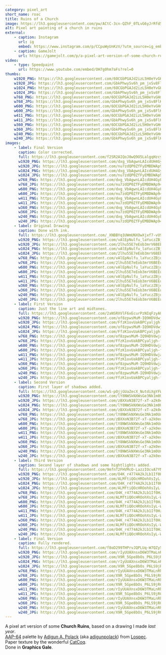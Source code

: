 ```yaml
---
category: pixel_art
short_name: roac
title: Ruins of a Church
image: https://lh3.googleusercontent.com/pw/ACtC-3cn-QZhF_0TLvG6yJrRfd5wLbdOuuLN5sr_8mJf8M1ZFGv13qg6L0gjk4sJaUcESh-ZncV5E4bEb7oVJULa2zD4hPPvPs8orhD34wdKn7e0aVk6mKtuPDN2SRw3-kL1j_iixs7k8Ri9-FX5HgktaGd7=w1200-h630-no?authuser=0
alt: Pixel art painting of a church in ruins
external:
    - caption: Instagram
      url: ig
      embed: https://www.instagram.com/p/CCpuWyUnKzV/?utm_source=ig_embed&amp;utm_campaign=loading
    - caption: GameJolt
      url: https://gamejolt.com/p/a-pixel-art-version-of-some-church-ruins-based-on-a-drawing-i-mad-yytaergw
video:
    - type: Speedpaint
      url: https://www.youtube.com/embed/OH7g0hm7aFs?rel=0
thumbs:
    w1920_PNG: https://lh3.googleusercontent.com/6OCGbPGAJd2izL5H0eYvGHmmkTXkmPhsi_xiQSLM1Oq2QKbEO8_6h_19hYuTpzGJT6i3y_PhihgSw5YvnAbDxAyPNo35rHb8XC8OLznWuw6hW98XyTmg-ouuuTp77fhJVx4ZMXXChw=w355
    w1920_JPG: https://lh3.googleusercontent.com/GbkPhwySv6h_pm_jxSv8FlKoFNOXKv2SdpS58o05hKXW8SIflfeyzmZmJNblRRxnlo7BuZgXrEw-OnMPorHuHuH874vKvcaNadbohqr4PtBMivlB2Z1od2E1e_9KN9VTHpEBAT0xyg=w355
    w1024_PNG: https://lh3.googleusercontent.com/6OCGbPGAJd2izL5H0eYvGHmmkTXkmPhsi_xiQSLM1Oq2QKbEO8_6h_19hYuTpzGJT6i3y_PhihgSw5YvnAbDxAyPNo35rHb8XC8OLznWuw6hW98XyTmg-ouuuTp77fhJVx4ZMXXChw=w284
    w1024_JPG: https://lh3.googleusercontent.com/GbkPhwySv6h_pm_jxSv8FlKoFNOXKv2SdpS58o05hKXW8SIflfeyzmZmJNblRRxnlo7BuZgXrEw-OnMPorHuHuH874vKvcaNadbohqr4PtBMivlB2Z1od2E1e_9KN9VTHpEBAT0xyg=w284
    w768_PNG: https://lh3.googleusercontent.com/6OCGbPGAJd2izL5H0eYvGHmmkTXkmPhsi_xiQSLM1Oq2QKbEO8_6h_19hYuTpzGJT6i3y_PhihgSw5YvnAbDxAyPNo35rHb8XC8OLznWuw6hW98XyTmg-ouuuTp77fhJVx4ZMXXChw=w213
    w768_JPG: https://lh3.googleusercontent.com/GbkPhwySv6h_pm_jxSv8FlKoFNOXKv2SdpS58o05hKXW8SIflfeyzmZmJNblRRxnlo7BuZgXrEw-OnMPorHuHuH874vKvcaNadbohqr4PtBMivlB2Z1od2E1e_9KN9VTHpEBAT0xyg=w213
    w600_PNG: https://lh3.googleusercontent.com/6OCGbPGAJd2izL5H0eYvGHmmkTXkmPhsi_xiQSLM1Oq2QKbEO8_6h_19hYuTpzGJT6i3y_PhihgSw5YvnAbDxAyPNo35rHb8XC8OLznWuw6hW98XyTmg-ouuuTp77fhJVx4ZMXXChw=w166
    w600_JPG: https://lh3.googleusercontent.com/GbkPhwySv6h_pm_jxSv8FlKoFNOXKv2SdpS58o05hKXW8SIflfeyzmZmJNblRRxnlo7BuZgXrEw-OnMPorHuHuH874vKvcaNadbohqr4PtBMivlB2Z1od2E1e_9KN9VTHpEBAT0xyg=w166
    w411_PNG: https://lh3.googleusercontent.com/6OCGbPGAJd2izL5H0eYvGHmmkTXkmPhsi_xiQSLM1Oq2QKbEO8_6h_19hYuTpzGJT6i3y_PhihgSw5YvnAbDxAyPNo35rHb8XC8OLznWuw6hW98XyTmg-ouuuTp77fhJVx4ZMXXChw=w114
    w411_JPG: https://lh3.googleusercontent.com/GbkPhwySv6h_pm_jxSv8FlKoFNOXKv2SdpS58o05hKXW8SIflfeyzmZmJNblRRxnlo7BuZgXrEw-OnMPorHuHuH874vKvcaNadbohqr4PtBMivlB2Z1od2E1e_9KN9VTHpEBAT0xyg=w114
    w360_PNG: https://lh3.googleusercontent.com/6OCGbPGAJd2izL5H0eYvGHmmkTXkmPhsi_xiQSLM1Oq2QKbEO8_6h_19hYuTpzGJT6i3y_PhihgSw5YvnAbDxAyPNo35rHb8XC8OLznWuw6hW98XyTmg-ouuuTp77fhJVx4ZMXXChw=w100
    w360_JPG: https://lh3.googleusercontent.com/GbkPhwySv6h_pm_jxSv8FlKoFNOXKv2SdpS58o05hKXW8SIflfeyzmZmJNblRRxnlo7BuZgXrEw-OnMPorHuHuH874vKvcaNadbohqr4PtBMivlB2Z1od2E1e_9KN9VTHpEBAT0xyg=w100
    w240_PNG: https://lh3.googleusercontent.com/6OCGbPGAJd2izL5H0eYvGHmmkTXkmPhsi_xiQSLM1Oq2QKbEO8_6h_19hYuTpzGJT6i3y_PhihgSw5YvnAbDxAyPNo35rHb8XC8OLznWuw6hW98XyTmg-ouuuTp77fhJVx4ZMXXChw=w66
    w240_JPG: https://lh3.googleusercontent.com/GbkPhwySv6h_pm_jxSv8FlKoFNOXKv2SdpS58o05hKXW8SIflfeyzmZmJNblRRxnlo7BuZgXrEw-OnMPorHuHuH874vKvcaNadbohqr4PtBMivlB2Z1od2E1e_9KN9VTHpEBAT0xyg=w66
images:
    - label: Final Version
      caption: Color corrected.
      full: https://lh3.googleusercontent.com/f2SR2AIQoJ0wQ9O5LalgqHzcyyhiqt3KnIu1drq3lBlBpOF_2ePUwHZIhqF5lasLCIZPissevdZpyxr5NXxvv5gW4I1tdyPTcSLWnbIIJ_Hdja93oiqQem61OZuDosBXFw23U-Wmag=w1080-h1080
      w1920_PNG: https://lh3.googleusercontent.com/dxg_VbAgwnLAIcdUH4GyFctyRBigMPN3_eIKhOTLOnY2spS6Bj-oMqdGTNXtl4xUGFuLsP8u51BIbIjLV-mUxkvPI4Arw3renM168YAiWYbPgmUUlY7s-3HbDEUtXyux7YS6OZOv3A=w850
      w1920_JPG: https://lh3.googleusercontent.com/nu7zdQP0ZfFyEMBDWAp94eSLNnG9ZbF4SoUvmsdCHTO73wDe5rljCAaNQlkVYRS3C4a0WWMFm52Bw9T3eecwLdLdLPpTQQk5ATS8kS16CCUPfPLA7ZLuqSH7-tBjhnCkpusVqVtIQA=w850
      w1024_PNG: https://lh3.googleusercontent.com/dxg_VbAgwnLAIcdUH4GyFctyRBigMPN3_eIKhOTLOnY2spS6Bj-oMqdGTNXtl4xUGFuLsP8u51BIbIjLV-mUxkvPI4Arw3renM168YAiWYbPgmUUlY7s-3HbDEUtXyux7YS6OZOv3A=w711
      w1024_JPG: https://lh3.googleusercontent.com/nu7zdQP0ZfFyEMBDWAp94eSLNnG9ZbF4SoUvmsdCHTO73wDe5rljCAaNQlkVYRS3C4a0WWMFm52Bw9T3eecwLdLdLPpTQQk5ATS8kS16CCUPfPLA7ZLuqSH7-tBjhnCkpusVqVtIQA=w711
      w768_PNG: https://lh3.googleusercontent.com/dxg_VbAgwnLAIcdUH4GyFctyRBigMPN3_eIKhOTLOnY2spS6Bj-oMqdGTNXtl4xUGFuLsP8u51BIbIjLV-mUxkvPI4Arw3renM168YAiWYbPgmUUlY7s-3HbDEUtXyux7YS6OZOv3A=w533
      w768_JPG: https://lh3.googleusercontent.com/nu7zdQP0ZfFyEMBDWAp94eSLNnG9ZbF4SoUvmsdCHTO73wDe5rljCAaNQlkVYRS3C4a0WWMFm52Bw9T3eecwLdLdLPpTQQk5ATS8kS16CCUPfPLA7ZLuqSH7-tBjhnCkpusVqVtIQA=w533
      w600_PNG: https://lh3.googleusercontent.com/dxg_VbAgwnLAIcdUH4GyFctyRBigMPN3_eIKhOTLOnY2spS6Bj-oMqdGTNXtl4xUGFuLsP8u51BIbIjLV-mUxkvPI4Arw3renM168YAiWYbPgmUUlY7s-3HbDEUtXyux7YS6OZOv3A=w416
      w600_JPG: https://lh3.googleusercontent.com/nu7zdQP0ZfFyEMBDWAp94eSLNnG9ZbF4SoUvmsdCHTO73wDe5rljCAaNQlkVYRS3C4a0WWMFm52Bw9T3eecwLdLdLPpTQQk5ATS8kS16CCUPfPLA7ZLuqSH7-tBjhnCkpusVqVtIQA=w416
      w411_PNG: https://lh3.googleusercontent.com/dxg_VbAgwnLAIcdUH4GyFctyRBigMPN3_eIKhOTLOnY2spS6Bj-oMqdGTNXtl4xUGFuLsP8u51BIbIjLV-mUxkvPI4Arw3renM168YAiWYbPgmUUlY7s-3HbDEUtXyux7YS6OZOv3A=w285
      w411_JPG: https://lh3.googleusercontent.com/nu7zdQP0ZfFyEMBDWAp94eSLNnG9ZbF4SoUvmsdCHTO73wDe5rljCAaNQlkVYRS3C4a0WWMFm52Bw9T3eecwLdLdLPpTQQk5ATS8kS16CCUPfPLA7ZLuqSH7-tBjhnCkpusVqVtIQA=w285
      w360_PNG: https://lh3.googleusercontent.com/dxg_VbAgwnLAIcdUH4GyFctyRBigMPN3_eIKhOTLOnY2spS6Bj-oMqdGTNXtl4xUGFuLsP8u51BIbIjLV-mUxkvPI4Arw3renM168YAiWYbPgmUUlY7s-3HbDEUtXyux7YS6OZOv3A=w250
      w360_JPG: https://lh3.googleusercontent.com/nu7zdQP0ZfFyEMBDWAp94eSLNnG9ZbF4SoUvmsdCHTO73wDe5rljCAaNQlkVYRS3C4a0WWMFm52Bw9T3eecwLdLdLPpTQQk5ATS8kS16CCUPfPLA7ZLuqSH7-tBjhnCkpusVqVtIQA=w250
      w240_PNG: https://lh3.googleusercontent.com/dxg_VbAgwnLAIcdUH4GyFctyRBigMPN3_eIKhOTLOnY2spS6Bj-oMqdGTNXtl4xUGFuLsP8u51BIbIjLV-mUxkvPI4Arw3renM168YAiWYbPgmUUlY7s-3HbDEUtXyux7YS6OZOv3A=w166
      w240_JPG: https://lh3.googleusercontent.com/nu7zdQP0ZfFyEMBDWAp94eSLNnG9ZbF4SoUvmsdCHTO73wDe5rljCAaNQlkVYRS3C4a0WWMFm52Bw9T3eecwLdLdLPpTQQk5ATS8kS16CCUPfPLA7ZLuqSH7-tBjhnCkpusVqVtIQA=w166
    - label: Original Drawing
      caption: Done with ink.
      full: https://lh3.googleusercontent.com/_XNBBYq1UWmUNXOwXjxf7-vU9p0uUlg4DzQRoVPYZCX_sPFofZSPcWjU5gi3Ivw0iYktQTfeZsXNHumoiicjqBc3KCfKPEci_w0szClrNwYIDgvhEGkfNU9G55s3xFDMxsG73ouNFg=w1080-h1080
      w1920_PNG: https://lh3.googleusercontent.com/vAlEpNulfu_laYuczZBjqnkgzCD7IrpSO3hek_MhyZXeql18iC78ltwIZGH3wrtdPCJusBHUhd23ZRHgZMEIiAEerZnVYyFfWI7BGseSEtn5HQzocRE_D_F6aoJAqlfBjWcR7PtT8g=w850
      w1920_JPG: https://lh3.googleusercontent.com/2lhu55E7eEob3mrV6BEEuAeBj5XG3BSgYzfnc0GhWY5toaiQsb-KNVSLsCMimnYrQ-7_edrHdMu1zXdrZdGSPJt7NIJ_OIGiDH2srVY7n9Hm1PrMZm6KtwBFcquh_z9ePy-DKriVzw=w850
      w1024_PNG: https://lh3.googleusercontent.com/vAlEpNulfu_laYuczZBjqnkgzCD7IrpSO3hek_MhyZXeql18iC78ltwIZGH3wrtdPCJusBHUhd23ZRHgZMEIiAEerZnVYyFfWI7BGseSEtn5HQzocRE_D_F6aoJAqlfBjWcR7PtT8g=w711
      w1024_JPG: https://lh3.googleusercontent.com/2lhu55E7eEob3mrV6BEEuAeBj5XG3BSgYzfnc0GhWY5toaiQsb-KNVSLsCMimnYrQ-7_edrHdMu1zXdrZdGSPJt7NIJ_OIGiDH2srVY7n9Hm1PrMZm6KtwBFcquh_z9ePy-DKriVzw=w711
      w768_PNG: https://lh3.googleusercontent.com/vAlEpNulfu_laYuczZBjqnkgzCD7IrpSO3hek_MhyZXeql18iC78ltwIZGH3wrtdPCJusBHUhd23ZRHgZMEIiAEerZnVYyFfWI7BGseSEtn5HQzocRE_D_F6aoJAqlfBjWcR7PtT8g=w533
      w768_JPG: https://lh3.googleusercontent.com/2lhu55E7eEob3mrV6BEEuAeBj5XG3BSgYzfnc0GhWY5toaiQsb-KNVSLsCMimnYrQ-7_edrHdMu1zXdrZdGSPJt7NIJ_OIGiDH2srVY7n9Hm1PrMZm6KtwBFcquh_z9ePy-DKriVzw=w533
      w600_PNG: https://lh3.googleusercontent.com/vAlEpNulfu_laYuczZBjqnkgzCD7IrpSO3hek_MhyZXeql18iC78ltwIZGH3wrtdPCJusBHUhd23ZRHgZMEIiAEerZnVYyFfWI7BGseSEtn5HQzocRE_D_F6aoJAqlfBjWcR7PtT8g=w416
      w600_JPG: https://lh3.googleusercontent.com/2lhu55E7eEob3mrV6BEEuAeBj5XG3BSgYzfnc0GhWY5toaiQsb-KNVSLsCMimnYrQ-7_edrHdMu1zXdrZdGSPJt7NIJ_OIGiDH2srVY7n9Hm1PrMZm6KtwBFcquh_z9ePy-DKriVzw=w416
      w411_PNG: https://lh3.googleusercontent.com/vAlEpNulfu_laYuczZBjqnkgzCD7IrpSO3hek_MhyZXeql18iC78ltwIZGH3wrtdPCJusBHUhd23ZRHgZMEIiAEerZnVYyFfWI7BGseSEtn5HQzocRE_D_F6aoJAqlfBjWcR7PtT8g=w285
      w411_JPG: https://lh3.googleusercontent.com/2lhu55E7eEob3mrV6BEEuAeBj5XG3BSgYzfnc0GhWY5toaiQsb-KNVSLsCMimnYrQ-7_edrHdMu1zXdrZdGSPJt7NIJ_OIGiDH2srVY7n9Hm1PrMZm6KtwBFcquh_z9ePy-DKriVzw=w285
      w360_PNG: https://lh3.googleusercontent.com/vAlEpNulfu_laYuczZBjqnkgzCD7IrpSO3hek_MhyZXeql18iC78ltwIZGH3wrtdPCJusBHUhd23ZRHgZMEIiAEerZnVYyFfWI7BGseSEtn5HQzocRE_D_F6aoJAqlfBjWcR7PtT8g=w250
      w360_JPG: https://lh3.googleusercontent.com/2lhu55E7eEob3mrV6BEEuAeBj5XG3BSgYzfnc0GhWY5toaiQsb-KNVSLsCMimnYrQ-7_edrHdMu1zXdrZdGSPJt7NIJ_OIGiDH2srVY7n9Hm1PrMZm6KtwBFcquh_z9ePy-DKriVzw=w250
      w240_PNG: https://lh3.googleusercontent.com/vAlEpNulfu_laYuczZBjqnkgzCD7IrpSO3hek_MhyZXeql18iC78ltwIZGH3wrtdPCJusBHUhd23ZRHgZMEIiAEerZnVYyFfWI7BGseSEtn5HQzocRE_D_F6aoJAqlfBjWcR7PtT8g=w166
      w240_JPG: https://lh3.googleusercontent.com/2lhu55E7eEob3mrV6BEEuAeBj5XG3BSgYzfnc0GhWY5toaiQsb-KNVSLsCMimnYrQ-7_edrHdMu1zXdrZdGSPJt7NIJ_OIGiDH2srVY7n9Hm1PrMZm6KtwBFcquh_z9ePy-DKriVzw=w166
    - label: First Version
      caption: Just the line art and midtones.
      full: https://lh3.googleusercontent.com/2aNSRXVlF6xEcurPzNIqFzyAUR38vFGTy3UVkHm1UbX3ESrXIYOlAL8W9wVfMQkqsJe98WpJc6l31QDR4YOaLSC6l4LpnVj6gC5gMJ8ZtngAvTnj8UQ_JBWsurfjfoCCNrNimcA3Ww=w1080-h1080
      w1920_PNG: https://lh3.googleusercontent.com/of8zpwsMuM-IQ9HDVdwja6Lj-0EtrTJiSpgQIvwzkl1xETsjZGr6sfRt9LFgFuucw5h-KMwaazbeJ97h2hyVs-4L4BlnQV9koNGLxXn00Mc0Ut6PKqeDRpnPiJHgP_P_HZAcxWGlaA=w850
      w1920_JPG: https://lh3.googleusercontent.com/FfzK1ovUakBPCyaljgh-f1JO3Ta-Kn306NZ4QJR5SYKyRd9khlOabFR2tcVLWExKfTU7QdNJ7-GKX7_9_Gq3JgQ73O0w_XEA414p9JjjjOxZUQ90DAaFykheg6FxqL72WKqbJW9iOw=w850
      w1024_PNG: https://lh3.googleusercontent.com/of8zpwsMuM-IQ9HDVdwja6Lj-0EtrTJiSpgQIvwzkl1xETsjZGr6sfRt9LFgFuucw5h-KMwaazbeJ97h2hyVs-4L4BlnQV9koNGLxXn00Mc0Ut6PKqeDRpnPiJHgP_P_HZAcxWGlaA=w711
      w1024_JPG: https://lh3.googleusercontent.com/FfzK1ovUakBPCyaljgh-f1JO3Ta-Kn306NZ4QJR5SYKyRd9khlOabFR2tcVLWExKfTU7QdNJ7-GKX7_9_Gq3JgQ73O0w_XEA414p9JjjjOxZUQ90DAaFykheg6FxqL72WKqbJW9iOw=w711
      w768_PNG: https://lh3.googleusercontent.com/of8zpwsMuM-IQ9HDVdwja6Lj-0EtrTJiSpgQIvwzkl1xETsjZGr6sfRt9LFgFuucw5h-KMwaazbeJ97h2hyVs-4L4BlnQV9koNGLxXn00Mc0Ut6PKqeDRpnPiJHgP_P_HZAcxWGlaA=w533
      w768_JPG: https://lh3.googleusercontent.com/FfzK1ovUakBPCyaljgh-f1JO3Ta-Kn306NZ4QJR5SYKyRd9khlOabFR2tcVLWExKfTU7QdNJ7-GKX7_9_Gq3JgQ73O0w_XEA414p9JjjjOxZUQ90DAaFykheg6FxqL72WKqbJW9iOw=w533
      w600_PNG: https://lh3.googleusercontent.com/of8zpwsMuM-IQ9HDVdwja6Lj-0EtrTJiSpgQIvwzkl1xETsjZGr6sfRt9LFgFuucw5h-KMwaazbeJ97h2hyVs-4L4BlnQV9koNGLxXn00Mc0Ut6PKqeDRpnPiJHgP_P_HZAcxWGlaA=w416
      w600_JPG: https://lh3.googleusercontent.com/FfzK1ovUakBPCyaljgh-f1JO3Ta-Kn306NZ4QJR5SYKyRd9khlOabFR2tcVLWExKfTU7QdNJ7-GKX7_9_Gq3JgQ73O0w_XEA414p9JjjjOxZUQ90DAaFykheg6FxqL72WKqbJW9iOw=w416
      w411_PNG: https://lh3.googleusercontent.com/of8zpwsMuM-IQ9HDVdwja6Lj-0EtrTJiSpgQIvwzkl1xETsjZGr6sfRt9LFgFuucw5h-KMwaazbeJ97h2hyVs-4L4BlnQV9koNGLxXn00Mc0Ut6PKqeDRpnPiJHgP_P_HZAcxWGlaA=w285
      w411_JPG: https://lh3.googleusercontent.com/FfzK1ovUakBPCyaljgh-f1JO3Ta-Kn306NZ4QJR5SYKyRd9khlOabFR2tcVLWExKfTU7QdNJ7-GKX7_9_Gq3JgQ73O0w_XEA414p9JjjjOxZUQ90DAaFykheg6FxqL72WKqbJW9iOw=w285
      w360_PNG: https://lh3.googleusercontent.com/of8zpwsMuM-IQ9HDVdwja6Lj-0EtrTJiSpgQIvwzkl1xETsjZGr6sfRt9LFgFuucw5h-KMwaazbeJ97h2hyVs-4L4BlnQV9koNGLxXn00Mc0Ut6PKqeDRpnPiJHgP_P_HZAcxWGlaA=w250
      w360_JPG: https://lh3.googleusercontent.com/FfzK1ovUakBPCyaljgh-f1JO3Ta-Kn306NZ4QJR5SYKyRd9khlOabFR2tcVLWExKfTU7QdNJ7-GKX7_9_Gq3JgQ73O0w_XEA414p9JjjjOxZUQ90DAaFykheg6FxqL72WKqbJW9iOw=w250
      w240_PNG: https://lh3.googleusercontent.com/of8zpwsMuM-IQ9HDVdwja6Lj-0EtrTJiSpgQIvwzkl1xETsjZGr6sfRt9LFgFuucw5h-KMwaazbeJ97h2hyVs-4L4BlnQV9koNGLxXn00Mc0Ut6PKqeDRpnPiJHgP_P_HZAcxWGlaA=w166
      w240_JPG: https://lh3.googleusercontent.com/FfzK1ovUakBPCyaljgh-f1JO3Ta-Kn306NZ4QJR5SYKyRd9khlOabFR2tcVLWExKfTU7QdNJ7-GKX7_9_Gq3JgQ73O0w_XEA414p9JjjjOxZUQ90DAaFykheg6FxqL72WKqbJW9iOw=w166
    - label: Second Version
      caption: First layer of shadows added.
      full: https://lh3.googleusercontent.com/wS-pOjjGUaZecX_NutdiXgYFWdY6tS3yzSHBWm6g7MCgyCNOTAtTf1Ss8arZi3RBp4Rv78llaJRYamZXGQ--PGSxL7KNOvPYhQApIMFeKYqxbA5ngA-c1DG27M8NgqIgzOVmRiIM0Q=w1080-h1080
      w1920_PNG: https://lh3.googleusercontent.com/lY8NWSkNXWsGe3Nk1m0UngJ_bOCali7YqKesycwlJDCWETGS5ioQ6YduUw822O_9H1ndfRj3GH0IBddkrB-fPqWM59CEf2KUdt3WaNGVwnWe9xWiLS7AxsC7LLXTqyy1QhI10hBogA=w850
      w1920_JPG: https://lh3.googleusercontent.com/zBXXoN3B72f-xT-a2k0euH45RJNsrOvFbEHfBiE4onjxjZgAzX18Lzu89onqhexV19Bv64XWO6jVaJljgCuYCaCslboK50bdKIHLI9U5X09A9egL0jTHAqmQoiY7vFqtErVuefLSYg=w850
      w1024_PNG: https://lh3.googleusercontent.com/lY8NWSkNXWsGe3Nk1m0UngJ_bOCali7YqKesycwlJDCWETGS5ioQ6YduUw822O_9H1ndfRj3GH0IBddkrB-fPqWM59CEf2KUdt3WaNGVwnWe9xWiLS7AxsC7LLXTqyy1QhI10hBogA=w711
      w1024_JPG: https://lh3.googleusercontent.com/zBXXoN3B72f-xT-a2k0euH45RJNsrOvFbEHfBiE4onjxjZgAzX18Lzu89onqhexV19Bv64XWO6jVaJljgCuYCaCslboK50bdKIHLI9U5X09A9egL0jTHAqmQoiY7vFqtErVuefLSYg=w711
      w768_PNG: https://lh3.googleusercontent.com/lY8NWSkNXWsGe3Nk1m0UngJ_bOCali7YqKesycwlJDCWETGS5ioQ6YduUw822O_9H1ndfRj3GH0IBddkrB-fPqWM59CEf2KUdt3WaNGVwnWe9xWiLS7AxsC7LLXTqyy1QhI10hBogA=w533
      w768_JPG: https://lh3.googleusercontent.com/zBXXoN3B72f-xT-a2k0euH45RJNsrOvFbEHfBiE4onjxjZgAzX18Lzu89onqhexV19Bv64XWO6jVaJljgCuYCaCslboK50bdKIHLI9U5X09A9egL0jTHAqmQoiY7vFqtErVuefLSYg=w533
      w600_PNG: https://lh3.googleusercontent.com/lY8NWSkNXWsGe3Nk1m0UngJ_bOCali7YqKesycwlJDCWETGS5ioQ6YduUw822O_9H1ndfRj3GH0IBddkrB-fPqWM59CEf2KUdt3WaNGVwnWe9xWiLS7AxsC7LLXTqyy1QhI10hBogA=w416
      w600_JPG: https://lh3.googleusercontent.com/zBXXoN3B72f-xT-a2k0euH45RJNsrOvFbEHfBiE4onjxjZgAzX18Lzu89onqhexV19Bv64XWO6jVaJljgCuYCaCslboK50bdKIHLI9U5X09A9egL0jTHAqmQoiY7vFqtErVuefLSYg=w416
      w411_PNG: https://lh3.googleusercontent.com/lY8NWSkNXWsGe3Nk1m0UngJ_bOCali7YqKesycwlJDCWETGS5ioQ6YduUw822O_9H1ndfRj3GH0IBddkrB-fPqWM59CEf2KUdt3WaNGVwnWe9xWiLS7AxsC7LLXTqyy1QhI10hBogA=w285
      w411_JPG: https://lh3.googleusercontent.com/zBXXoN3B72f-xT-a2k0euH45RJNsrOvFbEHfBiE4onjxjZgAzX18Lzu89onqhexV19Bv64XWO6jVaJljgCuYCaCslboK50bdKIHLI9U5X09A9egL0jTHAqmQoiY7vFqtErVuefLSYg=w285
      w360_PNG: https://lh3.googleusercontent.com/lY8NWSkNXWsGe3Nk1m0UngJ_bOCali7YqKesycwlJDCWETGS5ioQ6YduUw822O_9H1ndfRj3GH0IBddkrB-fPqWM59CEf2KUdt3WaNGVwnWe9xWiLS7AxsC7LLXTqyy1QhI10hBogA=w250
      w360_JPG: https://lh3.googleusercontent.com/zBXXoN3B72f-xT-a2k0euH45RJNsrOvFbEHfBiE4onjxjZgAzX18Lzu89onqhexV19Bv64XWO6jVaJljgCuYCaCslboK50bdKIHLI9U5X09A9egL0jTHAqmQoiY7vFqtErVuefLSYg=w250
      w240_PNG: https://lh3.googleusercontent.com/lY8NWSkNXWsGe3Nk1m0UngJ_bOCali7YqKesycwlJDCWETGS5ioQ6YduUw822O_9H1ndfRj3GH0IBddkrB-fPqWM59CEf2KUdt3WaNGVwnWe9xWiLS7AxsC7LLXTqyy1QhI10hBogA=w166
      w240_JPG: https://lh3.googleusercontent.com/zBXXoN3B72f-xT-a2k0euH45RJNsrOvFbEHfBiE4onjxjZgAzX18Lzu89onqhexV19Bv64XWO6jVaJljgCuYCaCslboK50bdKIHLI9U5X09A9egL0jTHAqmQoiY7vFqtErVuefLSYg=w166
    - label: Third Version
      caption: Second layer of shadows and some hightlights added.
      full: https://lh3.googleusercontent.com/9mfnT2FHVMcO-LazzIOcvA7YNFsPYcs5g9U7Dlhe6GB2c4JSgiEwB_FE4rfJBUy49lLa20hmnJjbO1XLESvgbL2kgvYdqvoNcGBQRCLwJ8QXQCOt9va5lz_W8jUPDoY9HQthE2Aonw=w1080-h1080
      w1920_PNG: https://lh3.googleusercontent.com/O4K_r4774A2kJLb1If0HzemjmmQkLGyu0mhjUJ3ScjkASd3IB4z1tdI-6v5Z042B8oodzMYnnAkkYI7i423fq2l1bioD7js3I4XNEqDQB6k078DDeikSBy9nqAhAlSJl76tSB-TFpw=w850
      w1920_JPG: https://lh3.googleusercontent.com/ALMftiQOcHROohXsIyL-WIOlMeh1RUR5qjhl4MD3HvNvqZx4lQRJws8fOL9A3cM_rN36QTprdITdiJNa0q7QKorV15D2HioJGZ_pgdzPO7-yW6EzbFgBqiPYORKE7M8lGXRz-kcIqg=w850
      w1024_PNG: https://lh3.googleusercontent.com/O4K_r4774A2kJLb1If0HzemjmmQkLGyu0mhjUJ3ScjkASd3IB4z1tdI-6v5Z042B8oodzMYnnAkkYI7i423fq2l1bioD7js3I4XNEqDQB6k078DDeikSBy9nqAhAlSJl76tSB-TFpw=w711
      w1024_JPG: https://lh3.googleusercontent.com/ALMftiQOcHROohXsIyL-WIOlMeh1RUR5qjhl4MD3HvNvqZx4lQRJws8fOL9A3cM_rN36QTprdITdiJNa0q7QKorV15D2HioJGZ_pgdzPO7-yW6EzbFgBqiPYORKE7M8lGXRz-kcIqg=w711
      w768_PNG: https://lh3.googleusercontent.com/O4K_r4774A2kJLb1If0HzemjmmQkLGyu0mhjUJ3ScjkASd3IB4z1tdI-6v5Z042B8oodzMYnnAkkYI7i423fq2l1bioD7js3I4XNEqDQB6k078DDeikSBy9nqAhAlSJl76tSB-TFpw=w533
      w768_JPG: https://lh3.googleusercontent.com/ALMftiQOcHROohXsIyL-WIOlMeh1RUR5qjhl4MD3HvNvqZx4lQRJws8fOL9A3cM_rN36QTprdITdiJNa0q7QKorV15D2HioJGZ_pgdzPO7-yW6EzbFgBqiPYORKE7M8lGXRz-kcIqg=w533
      w600_PNG: https://lh3.googleusercontent.com/O4K_r4774A2kJLb1If0HzemjmmQkLGyu0mhjUJ3ScjkASd3IB4z1tdI-6v5Z042B8oodzMYnnAkkYI7i423fq2l1bioD7js3I4XNEqDQB6k078DDeikSBy9nqAhAlSJl76tSB-TFpw=w416
      w600_JPG: https://lh3.googleusercontent.com/ALMftiQOcHROohXsIyL-WIOlMeh1RUR5qjhl4MD3HvNvqZx4lQRJws8fOL9A3cM_rN36QTprdITdiJNa0q7QKorV15D2HioJGZ_pgdzPO7-yW6EzbFgBqiPYORKE7M8lGXRz-kcIqg=w416
      w411_PNG: https://lh3.googleusercontent.com/O4K_r4774A2kJLb1If0HzemjmmQkLGyu0mhjUJ3ScjkASd3IB4z1tdI-6v5Z042B8oodzMYnnAkkYI7i423fq2l1bioD7js3I4XNEqDQB6k078DDeikSBy9nqAhAlSJl76tSB-TFpw=w285
      w411_JPG: https://lh3.googleusercontent.com/ALMftiQOcHROohXsIyL-WIOlMeh1RUR5qjhl4MD3HvNvqZx4lQRJws8fOL9A3cM_rN36QTprdITdiJNa0q7QKorV15D2HioJGZ_pgdzPO7-yW6EzbFgBqiPYORKE7M8lGXRz-kcIqg=w285
      w360_PNG: https://lh3.googleusercontent.com/O4K_r4774A2kJLb1If0HzemjmmQkLGyu0mhjUJ3ScjkASd3IB4z1tdI-6v5Z042B8oodzMYnnAkkYI7i423fq2l1bioD7js3I4XNEqDQB6k078DDeikSBy9nqAhAlSJl76tSB-TFpw=w250
      w360_JPG: https://lh3.googleusercontent.com/ALMftiQOcHROohXsIyL-WIOlMeh1RUR5qjhl4MD3HvNvqZx4lQRJws8fOL9A3cM_rN36QTprdITdiJNa0q7QKorV15D2HioJGZ_pgdzPO7-yW6EzbFgBqiPYORKE7M8lGXRz-kcIqg=w250
      w240_PNG: https://lh3.googleusercontent.com/O4K_r4774A2kJLb1If0HzemjmmQkLGyu0mhjUJ3ScjkASd3IB4z1tdI-6v5Z042B8oodzMYnnAkkYI7i423fq2l1bioD7js3I4XNEqDQB6k078DDeikSBy9nqAhAlSJl76tSB-TFpw=w166
      w240_JPG: https://lh3.googleusercontent.com/ALMftiQOcHROohXsIyL-WIOlMeh1RUR5qjhl4MD3HvNvqZx4lQRJws8fOL9A3cM_rN36QTprdITdiJNa0q7QKorV15D2HioJGZ_pgdzPO7-yW6EzbFgBqiPYORKE7M8lGXRz-kcIqg=w166
    - label: Final Version
      caption: Fully rendered.
      full: https://lh3.googleusercontent.com/f8oD299THPrvJQPLUq-W7QZy5hhLMD4okD9N7T03Xm3dscwKKCM_N1-YODiP1zEVYKh4juComdt256xzygIrW9YeWNuStRR3d-_9QH-AZAhGDLOgtlPUwnaixTX2VhBKDLZVurSnUA=w1080-h1080
      w1920_PNG: https://lh3.googleusercontent.com/rIyUUAXnsxD6W3TMaLnRh_jx8_Gc3-ynRBZMR_siq-Fk7I64X2Fo4eHqR-e9uVKadPR6Zxo8SLiHb6owNNi_X5MaqXcxkIxZZTNYUUC2QlIDnEHUiyUFzsYCmf1wa8yZfe9hqF7lFg=w850
      w1920_JPG: https://lh3.googleusercontent.com/X9R_5Gpe8bOs_P6LS9jR06MnC9HREuYiMjOdFo_HYtx3VSJjRg2YUDWKdXkQeoVjo1HOo_QOZ4EhP4RDptHkgI-QoJgboEgc1CQKwRq1eE1RAtiLm8CXos-yp8ZLpf4hd8v4CT3ViA=w850
      w1024_PNG: https://lh3.googleusercontent.com/rIyUUAXnsxD6W3TMaLnRh_jx8_Gc3-ynRBZMR_siq-Fk7I64X2Fo4eHqR-e9uVKadPR6Zxo8SLiHb6owNNi_X5MaqXcxkIxZZTNYUUC2QlIDnEHUiyUFzsYCmf1wa8yZfe9hqF7lFg=w711
      w1024_JPG: https://lh3.googleusercontent.com/X9R_5Gpe8bOs_P6LS9jR06MnC9HREuYiMjOdFo_HYtx3VSJjRg2YUDWKdXkQeoVjo1HOo_QOZ4EhP4RDptHkgI-QoJgboEgc1CQKwRq1eE1RAtiLm8CXos-yp8ZLpf4hd8v4CT3ViA=w711
      w768_PNG: https://lh3.googleusercontent.com/rIyUUAXnsxD6W3TMaLnRh_jx8_Gc3-ynRBZMR_siq-Fk7I64X2Fo4eHqR-e9uVKadPR6Zxo8SLiHb6owNNi_X5MaqXcxkIxZZTNYUUC2QlIDnEHUiyUFzsYCmf1wa8yZfe9hqF7lFg=w533
      w768_JPG: https://lh3.googleusercontent.com/X9R_5Gpe8bOs_P6LS9jR06MnC9HREuYiMjOdFo_HYtx3VSJjRg2YUDWKdXkQeoVjo1HOo_QOZ4EhP4RDptHkgI-QoJgboEgc1CQKwRq1eE1RAtiLm8CXos-yp8ZLpf4hd8v4CT3ViA=w533
      w600_PNG: https://lh3.googleusercontent.com/rIyUUAXnsxD6W3TMaLnRh_jx8_Gc3-ynRBZMR_siq-Fk7I64X2Fo4eHqR-e9uVKadPR6Zxo8SLiHb6owNNi_X5MaqXcxkIxZZTNYUUC2QlIDnEHUiyUFzsYCmf1wa8yZfe9hqF7lFg=w416
      w600_JPG: https://lh3.googleusercontent.com/X9R_5Gpe8bOs_P6LS9jR06MnC9HREuYiMjOdFo_HYtx3VSJjRg2YUDWKdXkQeoVjo1HOo_QOZ4EhP4RDptHkgI-QoJgboEgc1CQKwRq1eE1RAtiLm8CXos-yp8ZLpf4hd8v4CT3ViA=w416
      w411_PNG: https://lh3.googleusercontent.com/rIyUUAXnsxD6W3TMaLnRh_jx8_Gc3-ynRBZMR_siq-Fk7I64X2Fo4eHqR-e9uVKadPR6Zxo8SLiHb6owNNi_X5MaqXcxkIxZZTNYUUC2QlIDnEHUiyUFzsYCmf1wa8yZfe9hqF7lFg=w285
      w411_JPG: https://lh3.googleusercontent.com/X9R_5Gpe8bOs_P6LS9jR06MnC9HREuYiMjOdFo_HYtx3VSJjRg2YUDWKdXkQeoVjo1HOo_QOZ4EhP4RDptHkgI-QoJgboEgc1CQKwRq1eE1RAtiLm8CXos-yp8ZLpf4hd8v4CT3ViA=w285
      w360_PNG: https://lh3.googleusercontent.com/rIyUUAXnsxD6W3TMaLnRh_jx8_Gc3-ynRBZMR_siq-Fk7I64X2Fo4eHqR-e9uVKadPR6Zxo8SLiHb6owNNi_X5MaqXcxkIxZZTNYUUC2QlIDnEHUiyUFzsYCmf1wa8yZfe9hqF7lFg=w250
      w360_JPG: https://lh3.googleusercontent.com/X9R_5Gpe8bOs_P6LS9jR06MnC9HREuYiMjOdFo_HYtx3VSJjRg2YUDWKdXkQeoVjo1HOo_QOZ4EhP4RDptHkgI-QoJgboEgc1CQKwRq1eE1RAtiLm8CXos-yp8ZLpf4hd8v4CT3ViA=w250
      w240_PNG: https://lh3.googleusercontent.com/rIyUUAXnsxD6W3TMaLnRh_jx8_Gc3-ynRBZMR_siq-Fk7I64X2Fo4eHqR-e9uVKadPR6Zxo8SLiHb6owNNi_X5MaqXcxkIxZZTNYUUC2QlIDnEHUiyUFzsYCmf1wa8yZfe9hqF7lFg=w166
      w240_JPG: https://lh3.googleusercontent.com/X9R_5Gpe8bOs_P6LS9jR06MnC9HREuYiMjOdFo_HYtx3VSJjRg2YUDWKdXkQeoVjo1HOo_QOZ4EhP4RDptHkgI-QoJgboEgc1CQKwRq1eE1RAtiLm8CXos-yp8ZLpf4hd8v4CT3ViA=w166
---
```


A pixel art version of some **Church Ruins**, based on a drawing I made *last year*.  
[AAP-64](https://lospec.com/palette-list/aap-64) palette by [Adigun A. Polack](https://lospec.com/adigunpolack) (aka [adigunpolack](https://twitter.com/AdigunPolack)) from [Lospec](https://lospec.com/).  
Paper texture by the wonderful [CatCoq](https://www.instagram.com/catcoq/).  
Done in **Graphics Gale**.
